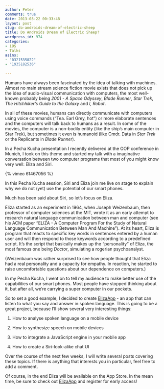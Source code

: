```yaml
---
author: Peter
comments: true
date: 2013-03-22 00:33:48
layout: post
slug: do-androids-dream-of-electric-sheep
title: Do Androids Dream of Electric Sheep?
wordpress_id: 974
categories:
- iOS
- Talks
asins: 
- "0321535022"
- "1935182536"
 
---
```


Humans have always been fascinated by the idea of talking with machines. Almost no main stream science fiction movie exists that does not pick up the idea of audio-visual communication with computers, the most well-known probably being _2001 - A Space Odyssey_, _Blade Runner_, _Star Trek_, _The Hitchhiker’s Guide to the Galaxy_ and _I, Robot_.

<!-- more -->

In all of these movies, humans can directly communicate with computers using voice commands (“Tea. Earl Grey, hot”) or more elaborate sentences and the computers will talk back to humans as a result. In some of the movies, the computer is a non-bodily entity (like the ship’s main computer in Star Trek), but sometimes it even is humanoid (like Cmdr. Data in _Star Trek_ or the Replicants in _Blade Runner_).

In a Pecha Kucha presentation I recently delivered at the OOP conference in Munich, I took on this theme and started my talk with a imaginative conversation between two computer programs that most of you might know very well: Eliza and Siri.


{% vimeo 61467056 %}

In this Pecha Kucha session, Siri and Eliza join me live on stage to explain why we do not (yet) use the potential of our smart phones.

Much has been said about Siri, so let’s focus on Eliza.

Eliza started as an experiment in 1964, when Joseph Weizenbaum, then professor of computer sciences at the MIT, wrote it as an early attempt to research natural language communication between man and computer (see his ACM paper “ELIZA - A Computer Program For the Study of Natural Language Communication Between Man And Machine”). At its heart, Eliza is program that reacts to specific key words in sentences entered by a human user and will then respond to those keywords according to a predefined script. It’s the script that basically makes up the “personality” of Eliza, the most famous one being _Doctor_, simulating a rogerian psychoanalyst.

(Weizenbaum was rather surprised to see how people thought that Eliza had a real personality and a capacity for empathy. In reaction, he started to raise uncomfortable questions about our dependence on computers.)

In my Pecha Kucha, I went on to tell my audience to make better use of the capabilities of our smart phones. Most people have stopped thinking about it, but after all, we’re carrying a super computer in our pockets.

So to set a good example, I decided to create [ElizaApp](http://elizaapp.com) - an app that can listen to what you say and answer in spoken language. This is going to be a great project, because I’ll show several very interesting things:



	
  1. How to analyse spoken language on a mobile device

	
  2. How to synthesize speech on mobile devices

	
  3. How to integrate a JavaScript engine in your mobile app

	
  4. How to create a Siri-look-alike chat UI


Over the course of the next few weeks, I will write several posts covering these topics. If there is anything that interests you in particular, feel free to add a comment.

Of course, in the end Eliza will be available on the App Store. In the mean time, be sure to check out [ElizaApp](http://elizaapp.com) and register for early access!
